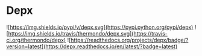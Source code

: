 # Depx

![https://img.shields.io/pypi/v/depx.svg](https://pypi.python.org/pypi/depx)
![https://img.shields.io/travis/thermondo/depx.svg](https://travis-ci.org/thermondo/depx)
![https://readthedocs.org/projects/depx/badge/?version=latest](https://depx.readthedocs.io/en/latest/?badge=latest)
